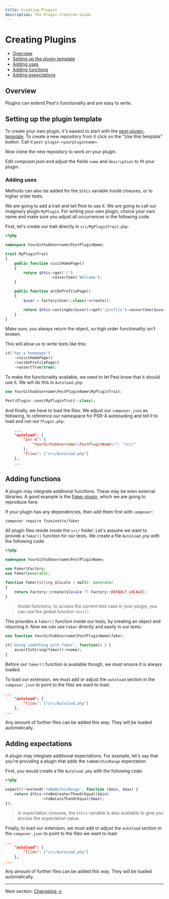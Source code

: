 ```yaml
---
title: Creating Plugins
description: The Plugin Creation Guide
---
```


# Creating Plugins

- [Overview](#overview)
- [Setting up the plugin template](#setting-up-the-plugin-template)
- [Adding uses](#adding-uses)
- [Adding functions](#adding-functions)
- [Adding expectations](#adding-expectations)

<a name="overview"></a>
## Overview

Plugins can extend Pest's functionality and are easy to write.

<a name="setting-up-the-plugin-template"></a>
## Setting up the plugin template

To create your own plugin, it's easiest to start with the [pest-plugin-template](https://github.com/pestphp/pest-plugin-template).
To create a new repository from it click on the "Use this template" button. Call it `pest-plugin-<yourpluginname>`.

Now clone the new repository to work on your plugin.

Edit _composer.json_ and adjust the fields `name` and `description` to fit your plugin.

<a name="adding-uses"></a>
### Adding uses

Methods can also be added for the `$this` variable inside closures, or to higher order tests.

We are going to add a trait and tell Pest to use it. We are going to call our imaginary plugin `MyPlugin`.
For writing your own plugin, choice your own name and make sure you adjust all occurrences in the following code.

First, let's create our trait directly in `src/MyPluginTrait.php`:

```php
<?php

namespace YourGithubUsername\PestPluginName;

trait MyPluginTrait
{
    public function visitHomePage()
    {
        return $this->get('/')
                    ->assertSee('Welcome');
    }

    public function actOnProfilePage()
    {
        $user = factory(User::class)->create();

        return $this->actingAs($user)->get('/profile')->assertSee($user->name);
    }
}
```

Make sure, you always return the object, so high order functionality isn't broken.

This will allow us to write tests like this:

```php
it('has a homepage')
    ->visitHomePage()
    ->actOnProfilePage()
    ->assertTrue(true);
```

To make the functionality available, we need to let Pest know that it should use it. We will do this in `Autoload.php`:

```php
use YourGithubUsername\PestPluginName\MyPluginTrait;

Pest\Plugin::uses(MyPluginTrait::class);
```

And finally, we have to load the files. We adjust our `composer.json` as following, to reference our namespace
for PSR-4 autoloading and tell it to load and run our `Plugin.php`:

```json
    ...
    "autoload": {
        "psr-4": {
            "YourGithubUsername\\PestPluginName\\": "src/"
        },
        "files": ["src/Autoload.php"]
    },
    ...
```

<a name="adding-functions"></a>
## Adding functions

A plugin may integrate additional functions. These may be even external
libraries. A good example is the [Faker plugin](https://github.com/pestphp/pest-plugin-faker),
which we are going to reproduce here.

If your plugin has any dependencies, then add them first with `composer`:

```bash
composer require fzaninotto/faker
```

All plugin files reside inside the `src/` folder. Let's assume we want to provide a `faker()` function
for our tests. We create a file `Autoload.php` with the following code:

```php
<?php

namespace YourGithubUsername\PestPluginName;

use Faker\Factory;
use Faker\Generator;

function faker(string $locale = null): Generator
{
    return Factory::create($locale ?? Factory::DEFAULT_LOCALE);
}
```

> Inside functions, to access the current test case in your plugin, you can use the global function `test()`.

This provides a `faker()` function inside our tests, by creating an object and returning it.
Now we can use `Faker` directly and easily in our tests:

```php
use function YourGithubUsername\PestPluginName\faker;

it('doing something with faker', function() ) {
    assertIsString(faker()->name);
}
```

Before our `faker()` function is available though, we must ensure it is always loaded.

To load our extension, we must add or adjust the `autoload` section in the `composer.json` to point to the files we want to load:

```json
...
    "autoload": {
        "files": ["src/Autoload.php"]
    },
...
```

Any amount of further files can be added this way. They will be loaded automatically.

<a name="adding-expectations"></a>
## Adding expectations

A plugin may integrate additional expectations. For example, let's say that you're providing a plugin that adds the `toBeWithinRange` expectation.

First, you would create a file `Autoload.php` with the following code:

```php
<?php

expect()->extend('toBeWithinRange', function ($min, $max) {
    return $this->toBeGreaterThanOrEqual($min)
                ->toBeLessThanOrEqual($max);
});
```

> In expectation closures, the `$this` variable is also available to give you access the expectation value.

Finally, to load our extension, we must add or adjust the `autoload` section in the `composer.json` to point to the files we want to load:

```json
...
    "autoload": {
        "files": ["src/Autoload.php"]
    },
...
```

Any amount of further files can be added this way. They will be loaded automatically.

---

Next section: [Changelog →](/docs/changelog)
